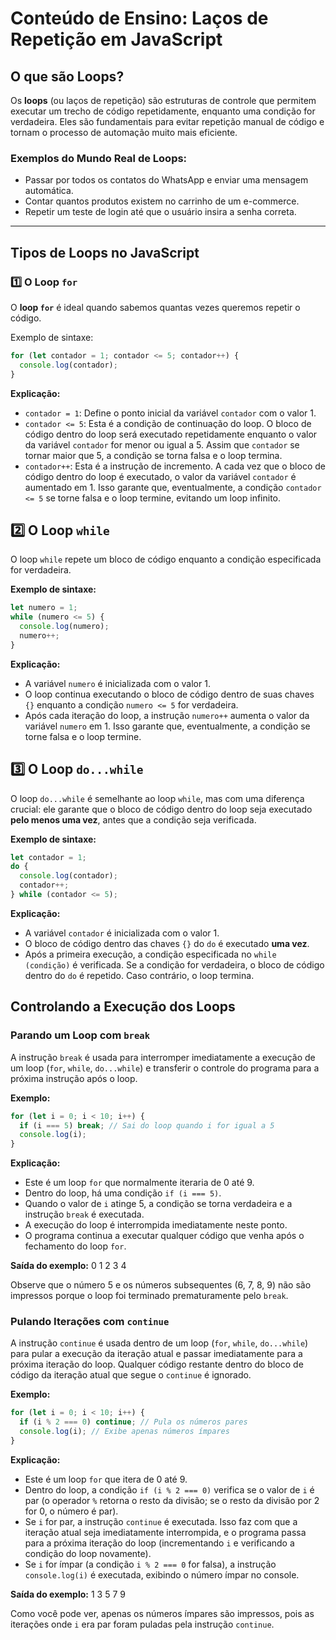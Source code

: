 # Conteúdo de Ensino: Laços de Repetição em JavaScript

## O que são Loops?

Os **loops** (ou laços de repetição) são estruturas de controle que permitem executar um trecho de código repetidamente, enquanto uma condição for verdadeira. Eles são fundamentais para evitar repetição manual de código e tornam o processo de automação muito mais eficiente.

### Exemplos do Mundo Real de Loops:
- Passar por todos os contatos do WhatsApp e enviar uma mensagem automática.
- Contar quantos produtos existem no carrinho de um e-commerce.
- Repetir um teste de login até que o usuário insira a senha correta.

---

## Tipos de Loops no JavaScript

### 1️⃣ O Loop `for`

O **loop `for`** é ideal quando sabemos quantas vezes queremos repetir o código.

Exemplo de sintaxe:

```javascript
for (let contador = 1; contador <= 5; contador++) {
  console.log(contador);
}
```

**Explicação:**

* `contador = 1`: Define o ponto inicial da variável `contador` com o valor 1.
* `contador <= 5`: Esta é a condição de continuação do loop. O bloco de código dentro do loop será executado repetidamente enquanto o valor da variável `contador` for menor ou igual a 5. Assim que `contador` se tornar maior que 5, a condição se torna falsa e o loop termina.
* `contador++`: Esta é a instrução de incremento. A cada vez que o bloco de código dentro do loop é executado, o valor da variável `contador` é aumentado em 1. Isso garante que, eventualmente, a condição `contador <= 5` se torne falsa e o loop termine, evitando um loop infinito.

## 2️⃣ O Loop `while`

O loop `while` repete um bloco de código enquanto a condição especificada for verdadeira.

**Exemplo de sintaxe:**

```javascript
let numero = 1;
while (numero <= 5) {
  console.log(numero);
  numero++;
}
```

**Explicação:**

* A variável `numero` é inicializada com o valor 1.
* O loop continua executando o bloco de código dentro de suas chaves `{}` enquanto a condição `numero <= 5` for verdadeira.
* Após cada iteração do loop, a instrução `numero++` aumenta o valor da variável `numero` em 1. Isso garante que, eventualmente, a condição se torne falsa e o loop termine.

## 3️⃣ O Loop `do...while`

O loop `do...while` é semelhante ao loop `while`, mas com uma diferença crucial: ele garante que o bloco de código dentro do loop seja executado **pelo menos uma vez**, antes que a condição seja verificada.

**Exemplo de sintaxe:**

```javascript
let contador = 1;
do {
  console.log(contador);
  contador++;
} while (contador <= 5);
```

**Explicação:**

* A variável `contador` é inicializada com o valor 1.
* O bloco de código dentro das chaves `{}` do `do` é executado **uma vez**.
* Após a primeira execução, a condição especificada no `while (condição)` é verificada. Se a condição for verdadeira, o bloco de código dentro do `do` é repetido. Caso contrário, o loop termina.

## Controlando a Execução dos Loops

### Parando um Loop com `break`

A instrução `break` é usada para interromper imediatamente a execução de um loop (`for`, `while`, `do...while`) e transferir o controle do programa para a próxima instrução após o loop.

**Exemplo:**

```javascript
for (let i = 0; i < 10; i++) {
  if (i === 5) break; // Sai do loop quando i for igual a 5
  console.log(i);
}
```
**Explicação:**

* Este é um loop `for` que normalmente iteraria de 0 até 9.
* Dentro do loop, há uma condição `if (i === 5)`.
* Quando o valor de `i` atinge 5, a condição se torna verdadeira e a instrução `break` é executada.
* A execução do loop é interrompida imediatamente neste ponto.
* O programa continua a executar qualquer código que venha após o fechamento do loop `for`.

**Saída do exemplo:**
0
1
2
3
4

Observe que o número 5 e os números subsequentes (6, 7, 8, 9) não são impressos porque o loop foi terminado prematuramente pelo `break`.

### Pulando Iterações com `continue`

A instrução `continue` é usada dentro de um loop (`for`, `while`, `do...while`) para pular a execução da iteração atual e passar imediatamente para a próxima iteração do loop. Qualquer código restante dentro do bloco de código da iteração atual que segue o `continue` é ignorado.

**Exemplo:**

```javascript
for (let i = 0; i < 10; i++) {
  if (i % 2 === 0) continue; // Pula os números pares
  console.log(i); // Exibe apenas números ímpares
}
```
**Explicação:**

* Este é um loop `for` que itera de 0 até 9.
* Dentro do loop, a condição `if (i % 2 === 0)` verifica se o valor de `i` é par (o operador `%` retorna o resto da divisão; se o resto da divisão por 2 for 0, o número é par).
* Se `i` for par, a instrução `continue` é executada. Isso faz com que a iteração atual seja imediatamente interrompida, e o programa passa para a próxima iteração do loop (incrementando `i` e verificando a condição do loop novamente).
* Se `i` for ímpar (a condição `i % 2 === 0` for falsa), a instrução `console.log(i)` é executada, exibindo o número ímpar no console.


**Saída do exemplo:**
1
3
5
7
9

Como você pode ver, apenas os números ímpares são impressos, pois as iterações onde `i` era par foram puladas pela instrução `continue`.